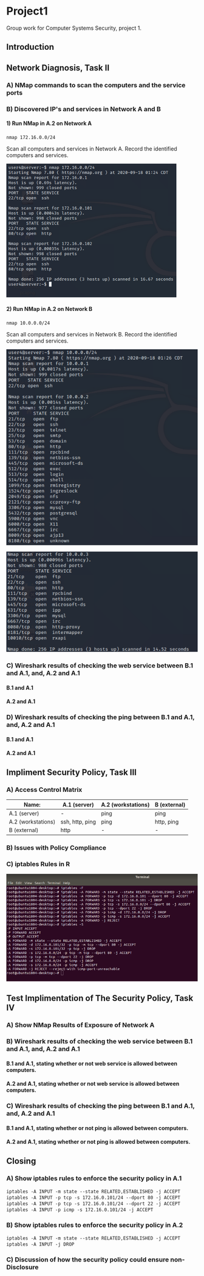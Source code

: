 # Project1
Group work for Computer Systems Security, project 1.

## Introduction

## Network Diagnosis, Task II

### A) NMap commands to scan the computers and the service ports
### B) Discovered IP's and services in Network A and B
#### 1) Run NMap in A.2 on Network A

`nmap 172.16.0.0/24`

Scan all computers and services in Network A. Record the identified computers and services.

![nmap output for task 2 on network A](./images/nmap_A.png)


#### 2) Run NMap in A.2 on Network B

`nmap 10.0.0.0/24`

Scan all computers and services in Network B. Record the identified computers and services.

![nmap output for task 2 on network B](./images/nmap_Bpart1.png)

![nmap output for task 2 on network B part 2](./images/nmap_Bpart2.png)

### C) Wireshark results of checking the web service between B.1 and A.1, and, A.2 and A.1
#### B.1 and A.1
#### A.2 and A.1

### D) Wireshark results of checking the ping between B.1 and A.1, and, A.2 and A.1
#### B.1 and A.1
#### A.2 and A.1

## Impliment Security Policy, Task III
### A) Access Control Matrix
| Name:             | A.1 (server)    | A.2 (workstations)| B (external) |
|-------------------|-----------------|-------------------|--------------|
| A.1 (server)      | -               | ping              | ping         |
| A.2 (workstations)| ssh, http, ping | ping              | http, ping   |
| B (external)      | http            | -                 | -            |
### B) Issues with Policy Compliance 
### C) iptables Rules in R
![iptables rules in R](./images/iptables.png)

## Test Implimentation of The Security Policy, Task IV
### A) Show NMap Results of Exposure of Network A
### B) Wireshark results of checking the web service between B.1 and A.1, and, A.2 and A.1
#### B.1 and A.1, stating whether or not web service is allowed between computers.
#### A.2 and A.1, stating whether or not web service is allowed between computers.
### C) Wireshark results of checking the ping between B.1 and A.1, and, A.2 and A.1
#### B.1 and A.1, stating whether or not ping is allowed between computers.
#### A.2 and A.1, stating whether or not ping is allowed between computers.

## Closing
### A) Show iptables rules to enforce the security policy in A.1

```
iptables -A INPUT -m state --state RELATED,ESTABLISHED -j ACCEPT
iptables -A INPUT -p tcp -s 172.16.0.101/24 --dport 80 -j ACCEPT
iptables -A INPUT -p tcp -s 172.16.0.101/24 --dport 22 -j ACCEPT
iptables -A INPUT -p icmp -s 172.16.0.101/24 -j ACCEPT
```

### B) Show iptables rules to enforce the security policy in A.2

```
iptables -A INPUT -m state --state RELATED,ESTABLISHED -j ACCEPT
iptables -A INPUT -j DROP
```
### C) Discussion of how the security policy could ensure non-Disclosure
